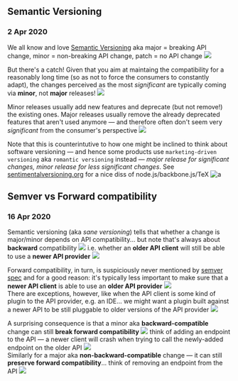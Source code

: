 ## Semantic Versioning
### 2 Apr 2020

We all know and love [Semantic Versioning](https://semver.org/) aka major = breaking API change,
minor = non-breaking API change, patch = no API change ![](broken_heart)

But there's a catch! Given that you aim at maintaing the compatibility for a reasonably long time
(so as not to force the consumers to constantly adapt), the changes perceived as the most _significant_
are typically coming via **minor**, not **major** releases! ![](hushed)

Minor releases usually add new features and deprecate (but not remove!) the existing ones.
Major releases usually remove the already deprecated features that aren't used anymore &mdash;
and therefore often don't seem very _significant_ from the consumer's perspective ![](wastebasket)

Note that this is counterintutive to how one might be inclined to think about software versioning &mdash;
and hence some products use `marketing-driven versioning` aka `romantic versioning` instead &mdash; _major release for significant changes, minor release for less significant changes_.
See [sentimentalversioning.org](http://sentimentalversioning.org/) for a nice diss of node.js/backbone.js/TeX ![a](party-poop)


## Semver vs Forward compatibility
### 16 Apr 2020

Semantic versioning (aka _sane versioning_) tells that whether
a change is major/minor depends on API compatibility... but note
that's always about **backward** compatibility ![](back) i.e. whether an
**older API client** will still be able to use a **newer API provider** ![](older_adult)

Forward compatibility, in turn, is suspiciously never mentioned
by [semver spec](https://semver.org/) and for a good reason: it's typically
less important to make sure that a **newer API client** is able
to use an **older API provider** ![](shrug)<br/>
There are exceptions, however, like when the API client is some
kind of plugin to the API provider, e.g. an IDE... we might want
a plugin built against a newer API to be still pluggable to older
versions of the API provider ![](electric_plug)

A surprising consequence is that a minor aka
**backward-compatible** change can still **break forward
compatibility** ![](hushed) think of adding an endpoint to the
API &mdash; a newer client will crash when trying to
call the newly-added endpoint on the older API ![](stackoverflow)<br/>
Similarly for a major aka **non-backward-compatible**
change &mdash; it can still **preserve forward compatibility**...
think of removing an endpoint from the API ![](wastebasket)
